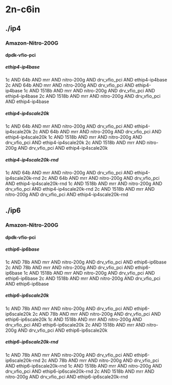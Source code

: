 # 2n-c6in
## ./ip4
### Amazon-Nitro-200G
#### dpdk-vfio-pci
##### ethip4-ip4base
1c AND 64b AND mrr AND nitro-200g AND drv_vfio_pci AND ethip4-ip4base
2c AND 64b AND mrr AND nitro-200g AND drv_vfio_pci AND ethip4-ip4base
1c AND 1518b AND mrr AND nitro-200g AND drv_vfio_pci AND ethip4-ip4base
2c AND 1518b AND mrr AND nitro-200g AND drv_vfio_pci AND ethip4-ip4base
##### ethip4-ip4scale20k
1c AND 64b AND mrr AND nitro-200g AND drv_vfio_pci AND ethip4-ip4scale20k
2c AND 64b AND mrr AND nitro-200g AND drv_vfio_pci AND ethip4-ip4scale20k
1c AND 1518b AND mrr AND nitro-200g AND drv_vfio_pci AND ethip4-ip4scale20k
2c AND 1518b AND mrr AND nitro-200g AND drv_vfio_pci AND ethip4-ip4scale20k
##### ethip4-ip4scale20k-rnd
1c AND 64b AND mrr AND nitro-200g AND drv_vfio_pci AND ethip4-ip4scale20k-rnd
2c AND 64b AND mrr AND nitro-200g AND drv_vfio_pci AND ethip4-ip4scale20k-rnd
1c AND 1518b AND mrr AND nitro-200g AND drv_vfio_pci AND ethip4-ip4scale20k-rnd
2c AND 1518b AND mrr AND nitro-200g AND drv_vfio_pci AND ethip4-ip4scale20k-rnd
## ./ip6
### Amazon-Nitro-200G
#### dpdk-vfio-pci
##### ethip6-ip6base
1c AND 78b AND mrr AND nitro-200g AND drv_vfio_pci AND ethip6-ip6base
2c AND 78b AND mrr AND nitro-200g AND drv_vfio_pci AND ethip6-ip6base
1c AND 1518b AND mrr AND nitro-200g AND drv_vfio_pci AND ethip6-ip6base
2c AND 1518b AND mrr AND nitro-200g AND drv_vfio_pci AND ethip6-ip6base
##### ethip6-ip6scale20k
1c AND 78b AND mrr AND nitro-200g AND drv_vfio_pci AND ethip6-ip6scale20k
2c AND 78b AND mrr AND nitro-200g AND drv_vfio_pci AND ethip6-ip6scale20k
1c AND 1518b AND mrr AND nitro-200g AND drv_vfio_pci AND ethip6-ip6scale20k
2c AND 1518b AND mrr AND nitro-200g AND drv_vfio_pci AND ethip6-ip6scale20k
##### ethip6-ip6scale20k-rnd
1c AND 78b AND mrr AND nitro-200g AND drv_vfio_pci AND ethip6-ip6scale20k-rnd
2c AND 78b AND mrr AND nitro-200g AND drv_vfio_pci AND ethip6-ip6scale20k-rnd
1c AND 1518b AND mrr AND nitro-200g AND drv_vfio_pci AND ethip6-ip6scale20k-rnd
2c AND 1518b AND mrr AND nitro-200g AND drv_vfio_pci AND ethip6-ip6scale20k-rnd
